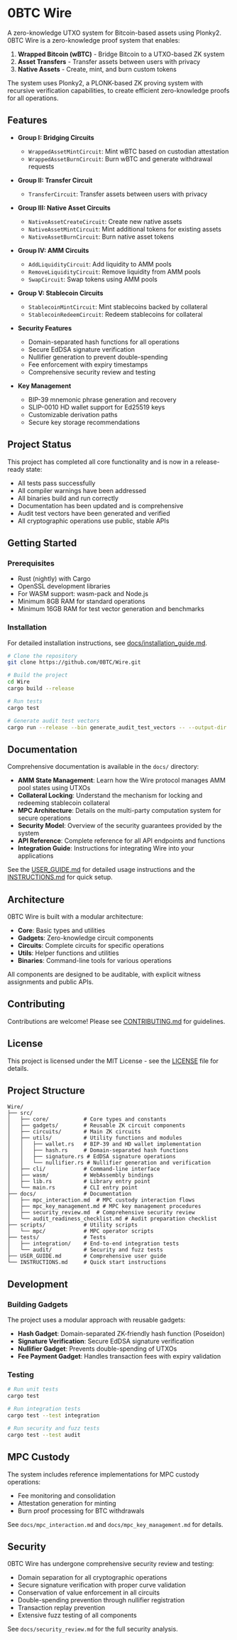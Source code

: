 # 0BTC Wire

A zero-knowledge UTXO system for Bitcoin-based assets using Plonky2. 0BTC Wire is a zero-knowledge proof system that enables:

1. **Wrapped Bitcoin (wBTC)** - Bridge Bitcoin to a UTXO-based ZK system
2. **Asset Transfers** - Transfer assets between users with privacy
3. **Native Assets** - Create, mint, and burn custom tokens

The system uses Plonky2, a PLONK-based ZK proving system with recursive verification capabilities, to create efficient zero-knowledge proofs for all operations.

## Features

- **Group I: Bridging Circuits**
  - `WrappedAssetMintCircuit`: Mint wBTC based on custodian attestation
  - `WrappedAssetBurnCircuit`: Burn wBTC and generate withdrawal requests

- **Group II: Transfer Circuit**
  - `TransferCircuit`: Transfer assets between users with privacy

- **Group III: Native Asset Circuits**
  - `NativeAssetCreateCircuit`: Create new native assets
  - `NativeAssetMintCircuit`: Mint additional tokens for existing assets
  - `NativeAssetBurnCircuit`: Burn native asset tokens

- **Group IV: AMM Circuits**
  - `AddLiquidityCircuit`: Add liquidity to AMM pools
  - `RemoveLiquidityCircuit`: Remove liquidity from AMM pools
  - `SwapCircuit`: Swap tokens using AMM pools

- **Group V: Stablecoin Circuits**
  - `StablecoinMintCircuit`: Mint stablecoins backed by collateral
  - `StablecoinRedeemCircuit`: Redeem stablecoins for collateral

- **Security Features**
  - Domain-separated hash functions for all operations
  - Secure EdDSA signature verification
  - Nullifier generation to prevent double-spending
  - Fee enforcement with expiry timestamps
  - Comprehensive security review and testing

- **Key Management**
  - BIP-39 mnemonic phrase generation and recovery
  - SLIP-0010 HD wallet support for Ed25519 keys
  - Customizable derivation paths
  - Secure key storage recommendations

## Project Status

This project has completed all core functionality and is now in a release-ready state:

- All tests pass successfully
- All compiler warnings have been addressed
- All binaries build and run correctly
- Documentation has been updated and is comprehensive
- Audit test vectors have been generated and verified
- All cryptographic operations use public, stable APIs

## Getting Started

### Prerequisites

- Rust (nightly) with Cargo
- OpenSSL development libraries
- For WASM support: wasm-pack and Node.js
- Minimum 8GB RAM for standard operations
- Minimum 16GB RAM for test vector generation and benchmarks

### Installation

For detailed installation instructions, see [docs/installation_guide.md](docs/installation_guide.md).

```bash
# Clone the repository
git clone https://github.com/0BTC/Wire.git

# Build the project
cd Wire
cargo build --release

# Run tests
cargo test

# Generate audit test vectors
cargo run --release --bin generate_audit_test_vectors -- --output-dir ./test_vectors
```

## Documentation

Comprehensive documentation is available in the `docs/` directory:

- **AMM State Management**: Learn how the Wire protocol manages AMM pool states using UTXOs
- **Collateral Locking**: Understand the mechanism for locking and redeeming stablecoin collateral
- **MPC Architecture**: Details on the multi-party computation system for secure operations
- **Security Model**: Overview of the security guarantees provided by the system
- **API Reference**: Complete reference for all API endpoints and functions
- **Integration Guide**: Instructions for integrating Wire into your applications

See the [USER_GUIDE.md](./USER_GUIDE.md) for detailed usage instructions and the [INSTRUCTIONS.md](./INSTRUCTIONS.md) for quick setup.

## Architecture

0BTC Wire is built with a modular architecture:

- **Core**: Basic types and utilities
- **Gadgets**: Zero-knowledge circuit components
- **Circuits**: Complete circuits for specific operations
- **Utils**: Helper functions and utilities
- **Binaries**: Command-line tools for various operations

All components are designed to be auditable, with explicit witness assignments and public APIs.

## Contributing

Contributions are welcome! Please see [CONTRIBUTING.md](CONTRIBUTING.md) for guidelines.

## License

This project is licensed under the MIT License - see the [LICENSE](LICENSE) file for details.

## Project Structure

```
Wire/
├── src/
│   ├── core/           # Core types and constants
│   ├── gadgets/        # Reusable ZK circuit components
│   ├── circuits/       # Main ZK circuits
│   ├── utils/          # Utility functions and modules
│   │   ├── wallet.rs   # BIP-39 and HD wallet implementation
│   │   ├── hash.rs     # Domain-separated hash functions
│   │   ├── signature.rs # EdDSA signature operations
│   │   └── nullifier.rs # Nullifier generation and verification
│   ├── cli/            # Command-line interface
│   ├── wasm/           # WebAssembly bindings
│   ├── lib.rs          # Library entry point
│   └── main.rs         # CLI entry point
├── docs/               # Documentation
│   ├── mpc_interaction.md  # MPC custody interaction flows
│   ├── mpc_key_management.md # MPC key management procedures
│   ├── security_review.md  # Comprehensive security review
│   └── audit_readiness_checklist.md # Audit preparation checklist
├── scripts/            # Utility scripts
│   └── mpc/            # MPC operator scripts
├── tests/              # Tests
│   ├── integration/    # End-to-end integration tests
│   └── audit/          # Security and fuzz tests
├── USER_GUIDE.md       # Comprehensive user guide
└── INSTRUCTIONS.md     # Quick start instructions
```

## Development

### Building Gadgets

The project uses a modular approach with reusable gadgets:

- **Hash Gadget**: Domain-separated ZK-friendly hash function (Poseidon)
- **Signature Verification**: Secure EdDSA signature verification
- **Nullifier Gadget**: Prevents double-spending of UTXOs
- **Fee Payment Gadget**: Handles transaction fees with expiry validation

### Testing

```bash
# Run unit tests
cargo test

# Run integration tests
cargo test --test integration

# Run security and fuzz tests
cargo test --test audit
```

## MPC Custody

The system includes reference implementations for MPC custody operations:

- Fee monitoring and consolidation
- Attestation generation for minting
- Burn proof processing for BTC withdrawals

See `docs/mpc_interaction.md` and `docs/mpc_key_management.md` for details.

## Security

0BTC Wire has undergone comprehensive security review and testing:

- Domain separation for all cryptographic operations
- Secure signature verification with proper curve validation
- Conservation of value enforcement in all circuits
- Double-spending prevention through nullifier registration
- Transaction replay prevention
- Extensive fuzz testing of all components

See `docs/security_review.md` for the full security analysis.
